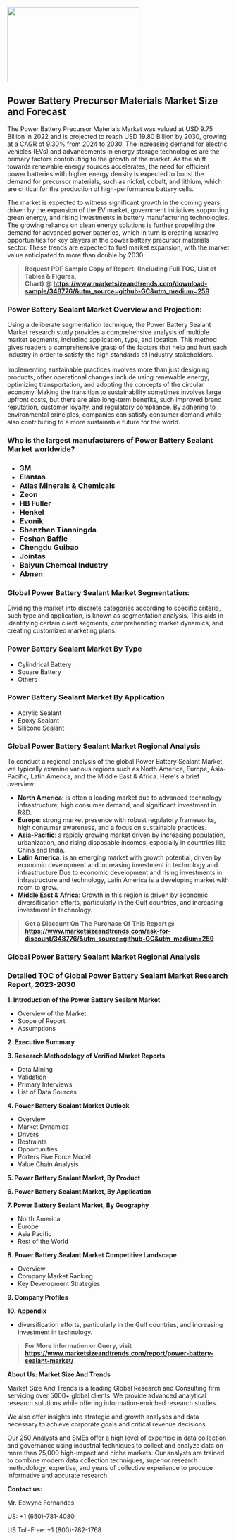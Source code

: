 <p><img class="alignnone size-medium wp-image-20088" src="https://ffe5etoiles.com/wp-content/uploads/2024/12/MST1-300x171.png" alt="" width="300" height="171" /></p><h2>Power Battery Precursor Materials Market Size and Forecast</h2><p>The Power Battery Precursor Materials Market was valued at USD 9.75 Billion in 2022 and is projected to reach USD 19.80 Billion by 2030, growing at a CAGR of 9.30% from 2024 to 2030. The increasing demand for electric vehicles (EVs) and advancements in energy storage technologies are the primary factors contributing to the growth of the market. As the shift towards renewable energy sources accelerates, the need for efficient power batteries with higher energy density is expected to boost the demand for precursor materials, such as nickel, cobalt, and lithium, which are critical for the production of high-performance battery cells.</p><p>The market is expected to witness significant growth in the coming years, driven by the expansion of the EV market, government initiatives supporting green energy, and rising investments in battery manufacturing technologies. The growing reliance on clean energy solutions is further propelling the demand for advanced power batteries, which in turn is creating lucrative opportunities for key players in the power battery precursor materials sector. These trends are expected to fuel market expansion, with the market value anticipated to more than double by 2030.</p></p><blockquote id="" class=""><strong>Request PDF Sample Copy of Report: (Including Full TOC, List of Tables &amp; Figures, Chart)&nbsp;@&nbsp;<strong><a href="https://www.marketsizeandtrends.com/download-sample/348776/&utm_source=github-GC&utm_medium=259" target="_blank">https://www.marketsizeandtrends.com/download-sample/348776/&utm_source=github-GC&utm_medium=259</a></strong></strong></blockquote><h3 id="" class="">Power Battery Sealant Market&nbsp;Overview and Projection:</h3><p id="" class="">Using a deliberate segmentation technique, the Power Battery Sealant Market research study provides a comprehensive analysis of multiple market segments, including application, type, and location. This method gives readers a comprehensive grasp of the factors that help and hurt each industry in order to satisfy the high standards of industry stakeholders. <br /> <br />Implementing sustainable practices involves more than just designing products; other operational changes include using renewable energy, optimizing transportation, and adopting the concepts of the circular economy. Making the transition to sustainability sometimes involves large upfront costs, but there are also long-term benefits, such improved brand reputation, customer loyalty, and regulatory compliance. By adhering to environmental principles, companies can satisfy consumer demand while also contributing to a more sustainable future for the world.</p><h3 id="" class="">Who is the largest manufacturers of&nbsp;Power Battery Sealant Market worldwide?</h3><h3 class=""><p><ul><li>3M </li><li> Elantas </li><li> Atlas Minerals & Chemicals </li><li> Zeon </li><li> HB Fuller </li><li> Henkel </li><li> Evonik </li><li> Shenzhen Tianningda </li><li> Foshan Baffle </li><li> Chengdu Guibao </li><li> Jointas </li><li> Baiyun Chemcal Industry </li><li> Abnen</li></ul></p></h3><h3 id="" class="">Global&nbsp;Power Battery Sealant Market Segmentation:</h3><p id="" class="">Dividing the market into discrete categories according to specific criteria, such type and application, is known as segmentation analysis. This aids in identifying certain client segments, comprehending market dynamics, and creating customized marketing plans.</p><h3 id="" class="">Power Battery Sealant Market&nbsp;By Type</h3><p><p><ul><li>Cylindrical Battery</li><li> Square Battery</li><li> Others</p></li></ul></p></p><h3 id="" class="">Power Battery Sealant Market&nbsp;By Application</h3><p class=""><p><ul><li>Acrylic Sealant</li><li> Epoxy Sealant</li><li> Silicone Sealant</li></ul></p></p><h3 id="" class="">Global Power Battery Sealant Market Regional Analysis</h3><p id="" class="">To conduct a regional analysis of the global Power Battery Sealant Market, we typically examine various regions such as North America, Europe, Asia-Pacific, Latin America, and the Middle East &amp; Africa. Here's a brief overview:</p><ul><li><strong>North America</strong>: is often a leading market due to advanced technology infrastructure, high consumer demand, and significant investment in R&amp;D.</li><li><strong>Europe</strong>: strong market presence with robust regulatory frameworks, high consumer awareness, and a focus on sustainable practices.</li><li><strong>Asia-Pacific</strong>: a rapidly growing market driven by increasing population, urbanization, and rising disposable incomes, especially in countries like China and India.</li><li><strong>Latin America</strong>: is an emerging market with growth potential, driven by economic development and increasing investment in technology and infrastructure.Due to economic development and rising investments in infrastructure and technology, Latin America is a developing market with room to grow.</li><li><strong>Middle East &amp; Africa</strong>: Growth in this region is driven by economic diversification efforts, particularly in the Gulf countries, and increasing investment in technology.</li></ul><blockquote id="" class=""><strong>Get a Discount On The Purchase Of This Report @ <strong><a href="https://www.marketsizeandtrends.com/ask-for-discount/348776/&utm_source=github-GC&utm_medium=259" target="_blank">https://www.marketsizeandtrends.com/ask-for-discount/348776/&utm_source=github-GC&utm_medium=259</a></strong></strong></blockquote><h3 id="" class="">Global Power Battery Sealant Market Regional Analysis</h3><h3 id="" class="">Detailed TOC of Global Power Battery Sealant Market Research Report, 2023-2030</h3><p id="" class=""><strong>1. Introduction of the Power Battery Sealant Market</strong></p><ul><li>Overview of the Market</li><li>Scope of Report</li><li>Assumptions</li></ul><p id="" class=""><strong>2. Executive Summary</strong></p><p id="" class=""><strong>3. Research Methodology of Verified Market Reports</strong></p><ul><li>Data Mining</li><li>Validation</li><li>Primary Interviews</li><li>List of Data Sources</li></ul><p id="" class=""><strong>4. Power Battery Sealant Market Outlook</strong></p><ul><li>Overview</li><li>Market Dynamics</li><li>Drivers</li><li>Restraints</li><li>Opportunities</li><li>Porters Five Force Model</li><li>Value Chain Analysis</li></ul><p id="" class=""><strong>5. Power Battery Sealant Market, By Product</strong></p><p id="" class=""><strong>6. Power Battery Sealant Market, By Application</strong></p><p id="" class=""><strong>7. Power Battery Sealant Market, By Geography</strong></p><ul><li>North America</li><li>Europe</li><li>Asia Pacific</li><li>Rest of the World</li></ul><p id="" class=""><strong>8. Power Battery Sealant Market Competitive Landscape</strong></p><ul><li>Overview</li><li>Company Market Ranking</li><li>Key Development Strategies</li></ul><p id="" class=""><strong>9. Company Profiles</strong></p><p id="" class=""><strong>10. Appendix</strong></p><ul><li>diversification efforts, particularly in the Gulf countries, and increasing investment in technology.</li></ul><blockquote id="" class=""><strong>For More Information or Query, visit <strong><strong><a href="https://www.marketsizeandtrends.com/report/power-battery-sealant-market/" target="_blank">https://www.marketsizeandtrends.com/report/power-battery-sealant-market/</a></strong></strong></strong></blockquote><p id="" class=""><strong>About Us: Market Size And Trends</strong></p><p id="" class="">Market Size And Trends is a leading Global Research and Consulting firm servicing over 5000+ global clients. We provide advanced analytical research solutions while offering information-enriched research studies.</p><p id="" class="">We also offer insights into strategic and growth analyses and data necessary to achieve corporate goals and critical revenue decisions.</p><p id="" class="">Our 250 Analysts and SMEs offer a high level of expertise in data collection and governance using industrial techniques to collect and analyze data on more than 25,000 high-impact and niche markets. Our analysts are trained to combine modern data collection techniques, superior research methodology, expertise, and years of collective experience to produce informative and accurate research.</p><p id="" class=""><strong>Contact us:</strong></p><p id="" class="">Mr. Edwyne Fernandes</p><p id="" class="">US: +1 (650)-781-4080</p><p id="" class="">US Toll-Free: +1 (800)-782-1768</p>
